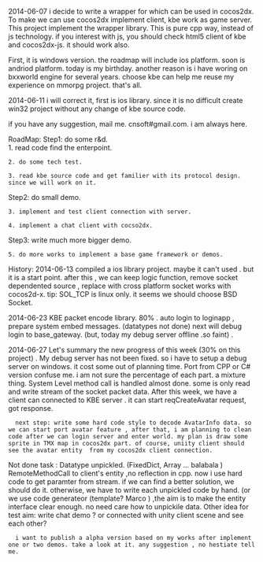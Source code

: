 2014-06-07  i decide to write a wrapper for which can be used in cocos2dx. To make we can use cocos2dx implement client, kbe work as game server. This project implement the wrapper library. This is pure cpp way, instead of js technology. if you interest with js, you should check html5 client of kbe and cocos2dx-js. it should work also.   

First, it is windows version. the roadmap will include ios platform. soon is andriod platform.  today is my birthday. another reason is i have woring on bxxworld engine for several years. choose kbe can help me reuse my experience on mmorpg project. that's all. 

2014-06-11 i will correct it, first is  ios library. since it is no difficult create win32 project without any change of kbe source  code. 

if you have any suggestion, mail me. cnsoft#gmail.com. i am always here. 


RoadMap: 
  Step1: do some r&d.  
    1. read code find the enterpoint. 
    
    2. do some tech test. 
    
    3. read kbe source code and get familier with its protocol design. since we will work on it. 
    
  Step2: do small demo.
  
    3. implement and test client connection with server. 
    
    4. implement a chat client with cocso2dx.
    
  Step3: write much more bigger demo.
  
    5. do more works to implement a base game framework or demos.




History:
  2014-06-13 compiled a ios library project. maybe it can't used . but it is a start point. after this , we can keep logic function, remove socket dependented source , replace with  cross platform socket works with cocos2d-x. 
  tip:  SOL_TCP is linux only. it seems we should choose  BSD Socket. 

  2014-06-23  KBE packet encode library. 80% . auto login to loginapp , prepare system embed messages. (datatypes not done) next will debug login to base_gateway. (but, today my debug server offline .so faint) . 
   
  2014-06-27  Let's summary the new progress of this week (30% on this project) . 
      My debug server has not been fixed. so i have to setup a debug server on windows. it cost some out of planning time.
      Port from CPP or C# version confuse me. i am not sure the percentage of each part. a mixture thing. 
      System Level method call is handled almost done. some is only read and write stream of the socket packet data. 
      After this week, we  have a client can connected to KBE server .  it can start reqCreateAvatar request, got response. 
      
      next step: write some hard code style to decode AvatarInfo data. so we can start port avatar feature , after that, i am planning to clean code after we can login server and enter world. my plan is draw some sprite in TMX map in cocos2dx part. of course, uniity client should see the avatar entity  from my cocos2dx client connection. 
      

Not done task :
      Datatype unpickled. (FixedDict, Array ... balabala )
      RemoteMethodCall to client's entity ,no reflection in cpp. now i use hard code to get paramter from stream. if we can find a better solution, we should do it. otherwise, we have to write each unpickled code by hand. (or we use code generateor (template? Marco ) ,the aim is to make the entity interface clear enough. no need care how to unpickile data.
      Other idea for test aim:  write chat demo ? or  connected with unity client scene and see each other? 
      
      i want to publish a alpha version based on my works after implement one or two demos. take a look at it. any suggestion , no hestiate tell me.
           
       
      
  
